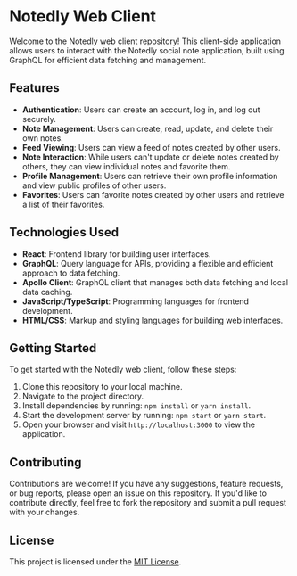 # Notedly Web Client

Welcome to the Notedly web client repository! This client-side application allows users to interact with the Notedly social note application, built using GraphQL for efficient data fetching and management.

## Features

- **Authentication**: Users can create an account, log in, and log out securely.
- **Note Management**: Users can create, read, update, and delete their own notes.
- **Feed Viewing**: Users can view a feed of notes created by other users.
- **Note Interaction**: While users can't update or delete notes created by others, they can view individual notes and favorite them.
- **Profile Management**: Users can retrieve their own profile information and view public profiles of other users.
- **Favorites**: Users can favorite notes created by other users and retrieve a list of their favorites.

## Technologies Used

- **React**: Frontend library for building user interfaces.
- **GraphQL**: Query language for APIs, providing a flexible and efficient approach to data fetching.
- **Apollo Client**: GraphQL client that manages both data fetching and local data caching.
- **JavaScript/TypeScript**: Programming languages for frontend development.
- **HTML/CSS**: Markup and styling languages for building web interfaces.

## Getting Started

To get started with the Notedly web client, follow these steps:

1. Clone this repository to your local machine.
2. Navigate to the project directory.
3. Install dependencies by running: `npm install` or `yarn install`.
4. Start the development server by running: `npm start` or `yarn start`.
5. Open your browser and visit `http://localhost:3000` to view the application.

## Contributing

Contributions are welcome! If you have any suggestions, feature requests, or bug reports, please open an issue on this repository. If you'd like to contribute directly, feel free to fork the repository and submit a pull request with your changes.

## License

This project is licensed under the [MIT License](LICENSE).
